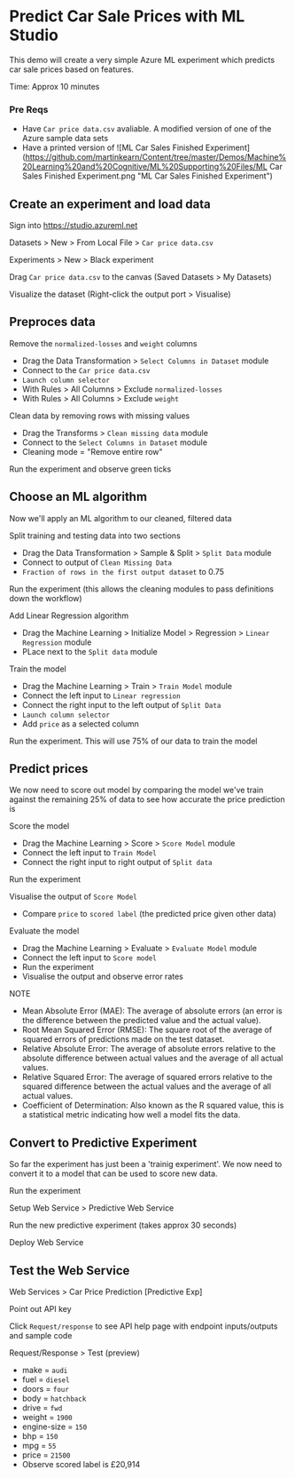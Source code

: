 
# Predict Car Sale Prices with ML Studio
This demo will create a very simple Azure ML experiment which predicts car sale prices based on features.

Time: Approx 10 minutes

### Pre Reqs
* Have `Car price data.csv` avaliable. A modified version of one of the Azure sample data sets
* Have a printed version of ![ML Car Sales Finished Experiment](https://github.com/martinkearn/Content/tree/master/Demos/Machine%20Learning%20and%20Cognitive/ML%20Supporting%20Files/ML Car Sales Finished Experiment.png "ML Car Sales Finished Experiment")

## Create an experiment and load data
Sign into https://studio.azureml.net

Datasets > New > From Local File >  `Car price data.csv`

Experiments > New > Black experiment

Drag `Car price data.csv` to the canvas (Saved Datasets > My Datasets)

Visualize the dataset (Right-click the output port > Visualise)

## Preproces data

Remove the `normalized-losses` and `weight` columns
* Drag the Data Transformation > `Select Columns in Dataset` module
* Connect to the `Car price data.csv`
* `Launch column selector`
* With Rules > All Columns > Exclude `normalized-losses`
* With Rules > All Columns > Exclude `weight`

Clean data by removing rows with missing values
* Drag the Transforms > `Clean missing data` module
* Connect to the `Select Columns in Dataset` module
* Cleaning mode = "Remove entire row"

Run the experiment and observe green ticks

## Choose an ML algorithm
Now we'll apply an ML algorithm to our cleaned, filtered data

Split training and testing data into two sections
* Drag the Data Transformation > Sample & Split > `Split Data` module
* Connect to output of `Clean Missing Data`
* `Fraction of rows in the first output dataset` to 0.75

Run the experiment (this allows the cleaning modules to pass definitions down the workflow)

Add Linear Regression algorithm
* Drag the Machine Learning > Initialize Model > Regression > `Linear Regression` module
* PLace next to the `Split data` module

Train the model
* Drag the Machine Learning > Train > `Train Model` module
* Connect the left input to `Linear regression`
* Connect the right input to the left output of `Split Data`
* `Launch column selector`
* Add `price` as a selected column

Run the experiment. This will use 75% of our data to train the model

## Predict prices
We now need to score out model by comparing the model we've train against the remaining 25% of data to see how accurate the price prediction is

Score the model
* Drag the Machine Learning > Score > `Score Model` module
* Connect the left input to `Train Model`
* Connect the right input to right output of `Split data`

Run the experiment

Visualise the output of `Score Model`
* Compare `price` to `scored label` (the predicted price given other data)

Evaluate the model
* Drag the Machine Learning > Evaluate > `Evaluate Model` module
* Connect the left input to `Score model`
* Run the experiment
* Visualise the output and observe error rates

NOTE
* Mean Absolute Error (MAE): The average of absolute errors (an error is the difference between the predicted value and the actual value).
* Root Mean Squared Error (RMSE): The square root of the average of squared errors of predictions made on the test dataset.
* Relative Absolute Error: The average of absolute errors relative to the absolute difference between actual values and the average of all actual values.
* Relative Squared Error: The average of squared errors relative to the squared difference between the actual values and the average of all actual values.
* Coefficient of Determination: Also known as the R squared value, this is a statistical metric indicating how well a model fits the data.

## Convert to Predictive Experiment
So far the experiment has just been a 'trainig experiment'. We now need to convert it to a model that can be used to score new data.

Run the experiment

Setup Web Service > Predictive Web Service

Run the new predictive experiment (takes approx 30 seconds)

Deploy Web Service

## Test the Web Service
Web Services > Car Price Prediction [Predictive Exp]

Point out API key

Click `Request/response` to see API help page with endpoint inputs/outputs and sample code

Request/Response > Test (preview)
* make = `audi`
* fuel = `diesel`
* doors =  `four`
* body = `hatchback`
* drive = `fwd`
* weight = `1900`
* engine-size = `150`
* bhp = `150`
* mpg = `55`
* price = `21500`
* Observe scored label is £20,914